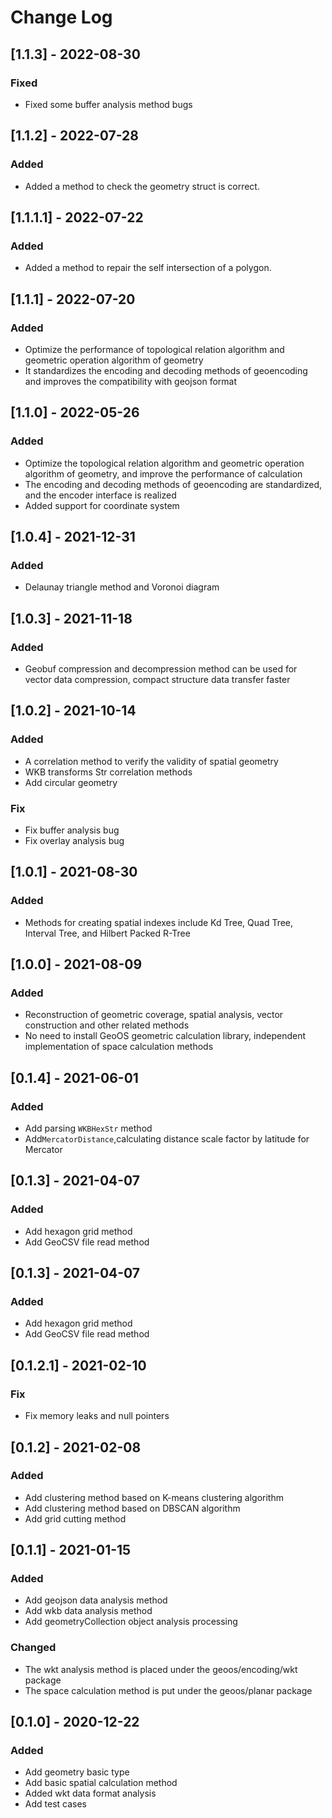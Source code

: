 # Change Log

## [1.1.3] - 2022-08-30
### Fixed
- Fixed some buffer analysis method bugs

## [1.1.2] - 2022-07-28
### Added
- Added a method to check the geometry struct is correct.

## [1.1.1.1] - 2022-07-22
### Added
- Added a method to repair the self intersection of a polygon.

## [1.1.1] - 2022-07-20
### Added
- Optimize the performance of topological relation algorithm and geometric operation algorithm of geometry
- It standardizes the encoding and decoding methods of geoencoding and improves the compatibility with geojson format

## [1.1.0] - 2022-05-26
### Added
- Optimize the topological relation algorithm and geometric operation algorithm of geometry,
 and improve the performance of calculation
- The encoding and decoding methods of geoencoding are standardized, and the encoder interface is realized
- Added support for coordinate system

## [1.0.4] - 2021-12-31
### Added
- Delaunay triangle method and Voronoi diagram

## [1.0.3] - 2021-11-18
### Added
- Geobuf compression and decompression method can be used for vector data compression, compact structure data transfer faster

## [1.0.2] - 2021-10-14
### Added
- A correlation method to verify the validity of spatial geometry
- WKB transforms Str correlation methods
- Add circular geometry

### Fix
- Fix buffer analysis bug
- Fix overlay analysis bug

## [1.0.1] - 2021-08-30
### Added
- Methods for creating spatial indexes include Kd Tree, Quad Tree, Interval Tree, and Hilbert Packed R-Tree

## [1.0.0] - 2021-08-09
### Added
- Reconstruction of geometric coverage, spatial analysis, vector construction and other related methods
- No need to install GeoOS geometric calculation library, independent implementation of space calculation methods

## [0.1.4] - 2021-06-01
### Added
- Add parsing `WKBHexStr` method
- Add`MercatorDistance`,calculating distance scale factor by latitude for Mercator

## [0.1.3] - 2021-04-07
### Added
- Add hexagon grid method
- Add GeoCSV file read method

## [0.1.3] - 2021-04-07
### Added
- Add hexagon grid method
- Add GeoCSV file read method

## [0.1.2.1] - 2021-02-10
### Fix
- Fix memory leaks and null pointers


## [0.1.2] - 2021-02-08
### Added
- Add clustering method based on K-means clustering algorithm
- Add clustering method based on DBSCAN algorithm
- Add grid cutting method

## [0.1.1] - 2021-01-15
### Added
- Add geojson data analysis method
- Add wkb data analysis method
- Add geometryCollection object analysis processing

### Changed
- The wkt analysis method is placed under the geoos/encoding/wkt package
- The space calculation method is put under the geoos/planar package

## [0.1.0] - 2020-12-22
### Added
- Add geometry basic type
- Add basic spatial calculation method
- Added wkt data format analysis
- Add test cases